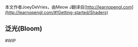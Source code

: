 本文作者JoeyDeVries，由Meow J翻译自[http://learnopengl.com](http://learnopengl.com/#!Getting-started/Shaders)

## 泛光(Bloom)

#WIP